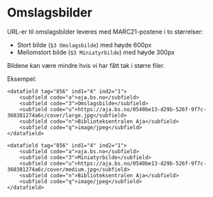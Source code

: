 # Omslagsbilder

URL-er til omslagsbilder leveres med MARC21-postene i to størrelser:

* Stort bilde (`$3 Omslagsbilde`) med høyde 600px
* Mellomstort bilde (`$3 Miniatyrbilde`) med høyde 300px

Bildene kan være mindre hvis vi har fått tak i større filer.

Eksempel:

    <datafield tag="856" ind1="4" ind2="1">
        <subfield code="a">aja.bs.no</subfield>
        <subfield code="3">Omslagsbilde</subfield>
        <subfield code="u">https://aja.bs.no/0540be13-d29b-526f-9f7c-360381274a6c/cover/large.jpg​​​​​​​​​​​​​​</subfield>
        <subfield code="n">Biblioteksentralen Aja</subfield>
        <subfield code="q">image/jpeg</subfield>
    </datafield>

    <datafield tag="856" ind1="4" ind2="1">
        <subfield code="a">aja.bs.no</subfield>
        <subfield code="3">Miniatyrbilde</subfield>
        <subfield code="u">https://aja.bs.no/0540be13-d29b-526f-9f7c-360381274a6c/cover/medium.jpg​​​​​​​​​​​​​​</subfield>
        <subfield code="n">Biblioteksentralen Aja</subfield>
        <subfield code="q">image/jpeg</subfield>
    </datafield>
